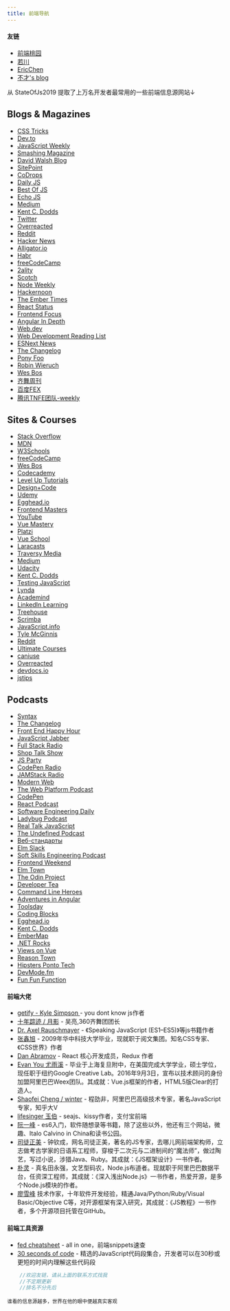 ```yaml
---
title: 前端导航
---
```


#### 友链
- <a href="http://www.taoweng.site">前端桃园</a>
- <a href="https://www.lxchuan12.cn/">若川</a>
- <a href="https://ericchen.vip/">EricChen</a>
- <a href="https://blog.ncgame.cc/">不才's blog</a>
<!-- - <a href="https://leihuang.dev/">Lei Huang</a> -->
<!-- - <a href="https://www.liaoyunduo.top/">小心</a> -->


从 StateOfJs2019 提取了上万名开发者最常用的一些前端信息源网站↓

## Blogs & Magazines
- [CSS Tricks](https://css-tricks.com/)
- [Dev.to](https://dev.to/)
- [JavaScript Weekly](https://javascriptweekly.com/)
- [Smashing Magazine](https://www.smashingmagazine.com/)
- [David Walsh Blog](https://davidwalsh.name/)
- [SitePoint](https://www.sitepoint.com/)
- [CoDrops](https://tympanus.net/codrops/)
- [Daily JS](https://medium.com/dailyjs)
- [Best Of JS](https://bestofjs.org/)
- [Echo JS](https://echojs.com/)
- [Medium](https://medium.com/)
- [Kent C. Dodds](https://kentcdodds.com/blog/)
- [Twitter](https://twitter.com)
- [Overreacted](https://overreacted.io/)
- [Reddit](https://reddit.com)
- [Hacker News](https://news.ycombinator.com/)
- [Alligator.io](https://alligator.io/)
- [Habr](https://habr.com/en/)  
- [freeCodeCamp](https://learn.freecodecamp.one/)
- [2ality](https://2ality.com/)
- [Scotch](https://scotch.io)
- [Node Weekly](https://nodeweekly.com/)
- [Hackernoon](https://hackernoon.com/)
- [The Ember Times](https://the-emberjs-times.ongoodbits.com/)
- [React Status](https://react.statuscode.com/)
- [Frontend Focus](https://frontendfoc.us/)
- [Angular In Depth](https://indepth.dev/)
- [Web.dev](https://web.dev/)
- [Web Development Reading List](https://wdrl.info/)
- [ESNext News](http://esnextnews.com/)
- [The Changelog](https://changelog.com/)
- [Pony Foo](https://ponyfoo.com/)
- [Robin Wieruch](https://www.robinwieruch.de/)
- [Wes Bos](https://wesbos.com/)
- <a href="https://75team.com/">齐舞周刊</a>
- <a href="http://fex.baidu.com/">百度FEX</a>
- <a href="https://github.com/Tnfe/TNFE-Weekly">腾讯TNFE团队-weekly</a>

## Sites & Courses
- [Stack Overflow](https://stackoverflow.com/)
- [MDN](https://developer.mozilla.org/en-US/)
- [W3Schools](https://www.w3schools.com/)
- [freeCodeCamp](https://github.com/freeCodeCamp/freeCodeCamp)
- [Wes Bos](https://wesbos.com/)
- [Codecademy](https://www.codecademy.com/)
- [Level Up Tutorials](https://www.leveluptutorials.com/)
- [Design+Code](https://designcode.io/)
- [Udemy](https://www.udemy.com/) 
- [Egghead.io](https://egghead.io/)
- [Frontend Masters](https://frontendmasters.com/)
- [YouTube](https://youtube.com)
- [Vue Mastery](https://www.vuemastery.com/)
- [Platzi](https://platzi.com/)
- [Vue School](https://vueschool.io/)
- [Laracasts](https://laracasts.com/)
- [Traversy Media](https://www.traversymedia.com/)
- [Medium](https://medium.com/)
- [Udacity](https://www.udacity.com/)
- [Kent C. Dodds](https://kentcdodds.com/blog/)
- [Testing JavaScript](https://testingjavascript.com/)
- [Lynda](https://www.lynda.com/) 
- [Academind](academind)
- [LinkedIn Learning](https://www.linkedin.com/learning/)
- [Treehouse](https://teamtreehouse.com/)
- [Scrimba](https://scrimba.com/)
- [JavaScript.info](https://javascript.info/)
- [Tyle McGinnis](https://tylermcginnis.com/)
- [Reddit](https://reddit.com)
- [Ultimate Courses](https://ultimatecourses.com/)
- [caniuse](https://caniuse.com)
- [Overreacted](https://overreacted.io/)
- [devdocs.io](https://devdocs.io)
- <a href="http://www.jstips.co/">jstips</a>

## Podcasts
- [Syntax](https://syntax.fm/)
- [The Changelog](https://changelog.com/)
- [Front End Happy Hour](https://frontendhappyhour.com/)
- [JavaScript Jabber](https://devchat.tv/js-jabber/)
- [Full Stack Radio](http://www.fullstackradio.com/)
- [Shop Talk Show](https://shoptalkshow.com/)
- [JS Party](https://changelog.com/jsparty)
- [CodePen Radio](https://blog.codepen.io/radio/)
- [JAMStack Radio](https://www.heavybit.com/library/podcasts/jamstack-radio/)
- [Modern Web](https://modernweb.podbean.com/)
- [The Web Platform Podcast](https://thewebplatformpodcast.com/)
- [CodePen](https://codepen.io/)
- [React Podcast](https://reactpodcast.com/)
- [Software Engineering Daily](https://softwareengineeringdaily.com/)
- [Ladybug Podcast](https://ladybug.dev/)
- [Real Talk JavaScript](https://realtalkjavascript.simplecast.com/)
- [The Undefined Podcast](https://undefined.fm/)
- [Веб-стандарты](https://web-standards.ru/)
- [Elm Slack](https://elmlang.herokuapp.com/)
- [Soft Skills Engineering Podcast](https://softskills.audio/)
- [Frontend Weekend](https://frontendweekend.ml/)
- [Elm Town](https://elmtown.simplecast.fm/)
- [The Odin Project](https://www.theodinproject.com/)
- [Developer Tea](https://developertea.simplecast.fm/)
- [Command Line Heroes](https://www.redhat.com/en/command-line-heroes)
- [Adventures in Angular](https://devchat.tv/adv-in-angular/)
- [Toolsday](https://spec.fm/podcasts/toolsday)
- [Coding Blocks](https://www.codingblocks.net/)
- [Egghead.io](https://egghead.io/)
- [Kent C. Dodds](https://kentcdodds.com/blog/)
- [EmberMap](https://embermap.com/)
- [.NET Rocks](https://www.dotnetrocks.com/)
- [Views on Vue](https://devchat.tv/views-on-vue/)
- [Reason Town](https://player.fm/series/reason-town)
- [Hipsters Ponto Tech](https://hipsters.tech/)
- [DevMode.fm](https://devmode.fm/)
- [Fun Fun Function](https://www.youtube.com/channel/UCO1cgjhGzsSYb1rsB4bFe4Q)

#### 前端大佬
- <a href="https://me.getify.com/">getify - Kyle Simpson </a> - you dont know js作者
- <a href="https://www.h5jun.com/">十年踪迹 / 月影</a> - 吴亮,360齐舞团团长
- <a href="http://dr-axel.de/">Dr. Axel Rauschmayer</a> - 《Speaking JavaScript (ES1–ES5)》等js书籍作者
- <a href="https://www.zhangxinxu.com/">张鑫旭</a> - 2009年华中科技大学毕业，现就职于阅文集团。知名CSS专家、《CSS世界》作者
- <a href="https://overreacted.io/">Dan Abramov</a> - React 核心开发成员，Redux 作者
- <a href="http://evanyou.me">Evan You 尤雨溪</a> - 毕业于上海复旦附中，在美国完成大学学业，硕士学位，现任职于纽约Google Creative Lab。2016年9月3日，宣布以技术顾问的身份加盟阿里巴巴Weex团队。其成就：Vue.js框架的作者，HTML5版Clear的打造人。
- <a href="https://github.com/wintercn">Shaofei Cheng / winter</a> - 程劭非，阿里巴巴高级技术专家，著名JavaScript专家，知乎大V
- <a href="https://github.com/lifesinger">lifesinger 玉伯</a> - seajs、kissy作者，支付宝前端
- <a href="http://www.ruanyifeng.com/blog/">阮一峰</a> - es6入门，软件随想录等书籍，除了这些以外，他还有三个网站，微趣、Italo Calvino in China和读书公园。
- <a href="http://github.com/RubyLouvre">司徒正美</a> - 钟钦成，网名司徒正美，著名的JS专家，去哪儿网前端架构师，立志做考古学家的日语系工程师，穿梭于二次元与二进制间的“魔法师”，做过陶艺，写过小说，涉猎Java、Ruby。其成就：《JS框架设计》一书作者。
- <a href="https://github.com/JacksonTian">朴灵</a> - 真名田永强，文艺型码农，Node.js布道者。现就职于阿里巴巴数据平台，任资深工程师，其成就：《深入浅出Node.js》一书作者，热爱开源，是多个Node.js模块的作者。
- <a href="https://github.com/michaelliao">廖雪峰</a> 技术作家，十年软件开发经验，精通Java/Python/Ruby/Visual Basic/Objective C等，对开源框架有深入研究，其成就：《JS教程》一书作者，多个开源项目托管在GitHub。

<!-- #### 高质量的前端公号
- 前端桃园 -->

#### 前端工具资源
- <a href="https://devhints.io/">fed cheatsheet</a> - all in one，前端snippets速查
- <a href="https://github.com/30-seconds/30-seconds-of-code">30 seconds of code</a> - 精选的JavaScript代码段集合，开发者可以在30秒或更短的时间内理解这些代码段

<!-- #### rss -->

<!-- #### FE Conf -->

```js
    //欢迎友链，请从上面的联系方式找我
    //不定期更新
    //排名不分先后
```

<small>谁看的信息源越多，世界在他的眼中便越真实客观</small>